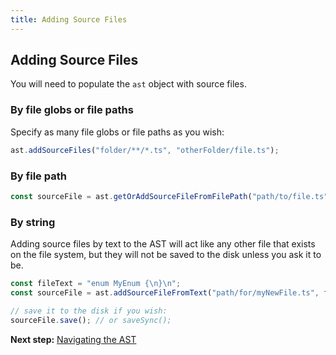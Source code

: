 ```yaml
---
title: Adding Source Files
---
```


## Adding Source Files

You will need to populate the `ast` object with source files.

### By file globs or file paths

Specify as many file globs or file paths as you wish:

```typescript
ast.addSourceFiles("folder/**/*.ts", "otherFolder/file.ts");
```

### By file path

```typescript
const sourceFile = ast.getOrAddSourceFileFromFilePath("path/to/file.ts");
```

### By string

Adding source files by text to the AST will act like any other file that exists on the file system, but they will not be saved to the disk unless you ask it to be.

```typescript
const fileText = "enum MyEnum {\n}\n";
const sourceFile = ast.addSourceFileFromText("path/for/myNewFile.ts", fileText);

// save it to the disk if you wish:
sourceFile.save(); // or saveSync();
```

**Next step:** [Navigating the AST](../navigation/index)
